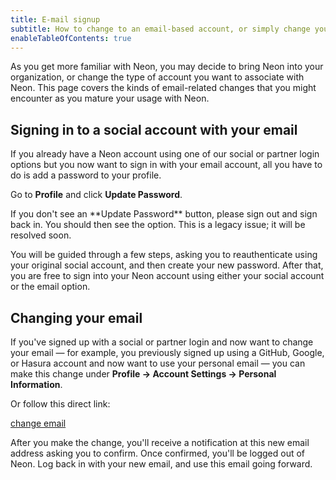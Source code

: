 ```yaml
---
title: E-mail signup
subtitle: How to change to an email-based account, or simply change your email
enableTableOfContents: true
---
```


As you get more familiar with Neon, you may decide to bring Neon into your organization, or change the type of account you want to associate with Neon. This page covers the kinds of email-related changes that you might encounter as you mature your usage with Neon.

## Signing in to a social account with your email

If you already have a Neon account using one of our social or partner login options but you now want to sign in with your email account, all you have to do is add a password to your profile.

Go to **Profile** and click **Update Password**.

<Admonition type="note">
If you don't see an **Update Password** button, please sign out and sign back in. You should then see the option. This is a legacy issue; it will be resolved soon.
</Admonition>

You will be guided through a few steps, asking you to reauthenticate using your original social account, and then create your new password. After that, you are free to sign into your Neon account using either your social account or the email option.

## Changing your email

If you've signed up with a social or partner login and now want to change your email &#8212; for example, you previously signed up using a GitHub, Google, or Hasura account and now want to use your personal email &#8212; you can make this change under **Profile → Account Settings →  Personal Information**. 

Or follow this direct link: 

[change email](https://console.neon.tech/app/settings/profile?modal=change_email)

After you make the change, you'll receive a notification at this new email address asking you to confirm. Once confirmed, you'll be logged out of Neon. Log back in with your new email, and use this email going forward.
